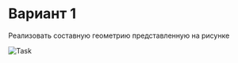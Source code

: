 
# Вариант 1
Реализовать составную геометрию представленную на рисунке

![Task](https://github.com/dep24/M_PW_2_Geometry/blob/PW_2_V1/Screenshot_20170317_164838.png)

